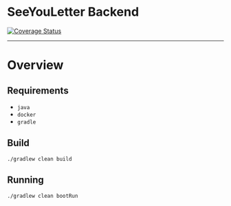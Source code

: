 # SeeYouLetter Backend
[![Coverage Status](https://coveralls.io/repos/github/seeyouletter/seeyouletter-be/badge.svg?branch=main)](https://coveralls.io/github/seeyouletter/seeyouletter-be?branch=main)

___

# Overview

## Requirements
* `java`
* `docker`
* `gradle`

## Build
```shell
./gradlew clean build
```

## Running
```shell
./gradlew clean bootRun
```
